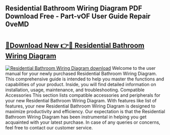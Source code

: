 ## Residential Bathroom Wiring Diagram PDF Download Free - Part-vOF User Guide Repair 0veMD

# <h2><a href="http://dfhbne.blite.top/?on=Residential+Bathroom+Wiring+Diagram">🔗Download New 👉🔴 Residential Bathroom Wiring Diagram</a></h2>

[![Residential Bathroom Wiring Diagram download](https://i.imgur.com/lujVjoI.png)](http://dfhbne.blite.top/?on=Residential+Bathroom+Wiring+Diagram)
Welcome to the user manual for your newly purchased Residential Bathroom Wiring Diagram. This comprehensive guide is intended to help you master the functions and capabilities of your product. Inside, you will find detailed information on installation, usage, maintenance, and troubleshooting. Compatible Accessories This section lists compatible accessories and peripherals for your new Residential Bathroom Wiring Diagram. With features like list of features, your new Residential Bathroom Wiring Diagram is designed to maximize productivity and efficiency. Our expectation is that the Residential Bathroom Wiring Diagram has been instrumental in helping you get acquainted with your latest purchase. In case of any queries or concerns, feel free to contact our customer service.
